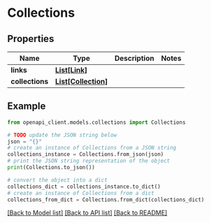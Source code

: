 # Collections


## Properties

Name | Type | Description | Notes
------------ | ------------- | ------------- | -------------
**links** | [**List[Link]**](Link.md) |  | 
**collections** | [**List[Collection]**](Collection.md) |  | 

## Example

```python
from openapi_client.models.collections import Collections

# TODO update the JSON string below
json = "{}"
# create an instance of Collections from a JSON string
collections_instance = Collections.from_json(json)
# print the JSON string representation of the object
print(Collections.to_json())

# convert the object into a dict
collections_dict = collections_instance.to_dict()
# create an instance of Collections from a dict
collections_from_dict = Collections.from_dict(collections_dict)
```
[[Back to Model list]](../README.md#documentation-for-models) [[Back to API list]](../README.md#documentation-for-api-endpoints) [[Back to README]](../README.md)



